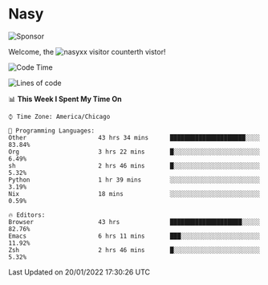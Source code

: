 # Nasy

<!--
<p align="center">
<img height="200" src="https://github-readme-stats.vercel.app/api?username=nasyxx&count_private=true&show_icons=true&theme=dracula&include_all_commits=true"/>
<img height="200" src="https://github-readme-stats.vercel.app/api/top-langs/?username=nasyxx&theme=dracula&hide=html,jupyter+notebook&count_private=true&show_icons=true"/>
</p>

  
----------------
-->

![Sponsor](https://img.shields.io/static/v1.svg?label=Sponsor&message=%E2%9D%A4&logo=GitHub&style=flat&color=pink)
 
Welcome, the ![nasyxx visitor counter](https://count.getloli.com/get/@nasyxx?theme=rule34)th vistor!
 
<!--START_SECTION:waka-->
![Code Time](http://img.shields.io/badge/Code%20Time-1%2C769%20hrs-blue)

![Lines of code](https://img.shields.io/badge/From%20Hello%20World%20I%27ve%20Written-5%20Million%20lines%20of%20code-blue)

📊 **This Week I Spent My Time On** 

```text
⌚︎ Time Zone: America/Chicago

💬 Programming Languages: 
Other                    43 hrs 34 mins      █████████████████████░░░░   83.84% 
Org                      3 hrs 22 mins       █░░░░░░░░░░░░░░░░░░░░░░░░   6.49% 
sh                       2 hrs 46 mins       █░░░░░░░░░░░░░░░░░░░░░░░░   5.32% 
Python                   1 hr 39 mins        ░░░░░░░░░░░░░░░░░░░░░░░░░   3.19% 
Nix                      18 mins             ░░░░░░░░░░░░░░░░░░░░░░░░░   0.59%

🔥 Editors: 
Browser                  43 hrs              ████████████████████░░░░░   82.76% 
Emacs                    6 hrs 11 mins       ███░░░░░░░░░░░░░░░░░░░░░░   11.92% 
Zsh                      2 hrs 46 mins       █░░░░░░░░░░░░░░░░░░░░░░░░   5.32%

```


 Last Updated on 20/01/2022 17:30:26 UTC
<!--END_SECTION:waka-->

<!-- ![visitors](https://visitor-badge.laobi.icu/badge?page_id=nasyxx.nasyxx) -->

